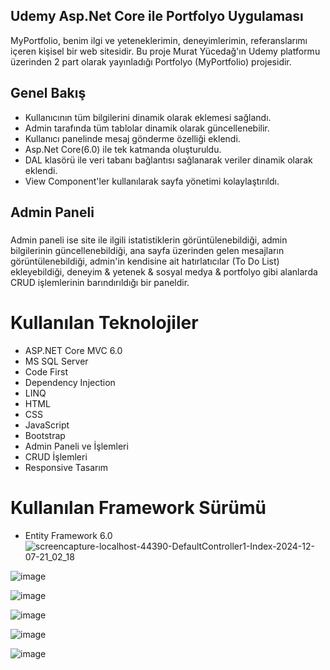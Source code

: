 ## Udemy Asp.Net Core ile Portfolyo Uygulaması
MyPortfolio, benim ilgi ve yeteneklerimin, deneyimlerimin, referanslarımı içeren kişisel bir web sitesidir.
Bu proje Murat Yücedağ'ın Udemy platformu üzerinden 2 part olarak yayınladığı Portfolyo (MyPortfolio) projesidir.

## Genel Bakış
* Kullanıcının tüm bilgilerini dinamik olarak eklemesi sağlandı.
* Admin tarafında tüm tablolar dinamik olarak güncellenebilir.
* Kullanıcı panelinde mesaj gönderme özelliği eklendi.  
* Asp.Net Core(6.0) ile tek katmanda oluşturuldu.
* DAL klasörü ile veri tabanı bağlantısı sağlanarak veriler dinamik olarak eklendi.
* View Component'ler kullanılarak sayfa yönetimi kolaylaştırıldı.

## Admin Paneli
<!-- Dashboard, projeye ait veriler görselleştirildi.
* To Do List, yapılacaklar listesi oluşturuldu. Yapıldı olarak işaretle butonu seçildiğinde, görev bildirim panelinden kaybolur.-->
<!--Hakkımda, kullanıcı tarafında gözükecek hakkımda yazısı seçilebilir. Bir tanesi seçildiğinde diğerleri pasif duruma gelir.-->
<!-- Deneyimler, deneyim bilgileri güncellenebilir.
* İletişim, iletişim bilgileri güncellenir.
* Portfolyo, proje bilgileri güncellenir.
* Yeteneklerim, yetenek bilgileri güncellenir
* Referanslarım, referans bilgisi güncellenebilir.
* Sosyal Medya, sosyal medya hesapları düzenlenebilir.
* Gelen Mesajlar, kullanıcı panelinden gelen mesajlar okunabilir.-->

###
 Admin paneli ise site ile ilgili istatistiklerin görüntülenebildiği, admin bilgilerinin güncellenebildiği, ana sayfa üzerinden gelen mesajların görüntülenebildiği, admin'in kendisine ait hatırlatıcılar (To Do List) ekleyebildiği, deneyim & yetenek & sosyal medya & portfolyo gibi alanlarda CRUD işlemlerinin barındırıldığı bir paneldir.
###

# Kullanılan Teknolojiler
  - ASP.NET Core MVC 6.0
  - MS SQL Server
  - Code First
  - Dependency Injection
  - LINQ
  - HTML
  - CSS
  - JavaScript
  - Bootstrap
  - Admin Paneli ve İşlemleri
  - CRUD İşlemleri
  - Responsive Tasarım

# Kullanılan Framework Sürümü
  - Entity Framework 6.0
![screencapture-localhost-44390-DefaultController1-Index-2024-12-07-21_02_18](https://github.com/user-attachments/assets/efc4337f-3f7f-4d7e-9d1d-e290cbfcb3a9)



![image](https://github.com/user-attachments/assets/63d32537-2102-4101-adbf-08b80625da00)



![image](https://github.com/user-attachments/assets/09c341e8-bf10-4b2b-9028-f7fca1d72f6e)


![image](https://github.com/user-attachments/assets/2870ea2f-bb28-499c-a990-06e5327b2c39)


![image](https://github.com/user-attachments/assets/69130d9b-1cf0-41be-909e-43ed072e8536)


![image](https://github.com/user-attachments/assets/7666df6c-2f51-4eca-b084-3ab46542eb7c)

